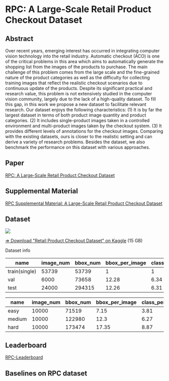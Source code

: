 # RPC: A Large-Scale Retail Product Checkout Dataset



## Abstract
Over recent years, emerging interest has occurred in integrating computer vision technology into the retail industry. Automatic checkout (ACO) is one of the critical problems in this area which aims to automatically generate the shopping list from the images of the products to purchase. The main challenge of this problem comes from the large scale and the fine-grained nature of the product categories as well as the difficulty for collecting training images that reflect the realistic checkout scenarios due to continuous update of the products. Despite its significant practical and research value, this problem is not extensively studied in the computer vision community, largely due to the lack of a high-quality dataset. To fill this gap, in this work we propose a new dataset to facilitate relevant research. Our dataset enjoys the following characteristics: (1) It is by far the largest dataset in terms of both product image quantity and product categories. (2) It includes single-product images taken in a controlled environment and multi-product images taken by the checkout system. (3) It provides different levels of annotations for the checkout images. Comparing with the existing datasets, ours is closer to the realistic setting and can derive a variety of research problems. Besides the dataset, we also benchmark the performance on this dataset with various approaches.

## Paper
[RPC: A Large-Scale Retail Product Checkout Dataset]()

## Supplemental Material
[RPC Supplemental Material: A Large-Scale Retail Product Checkout Dataset]()


## Dataset
[![](https://licensebuttons.net/l/by-nc-sa/4.0/88x31.png)](https://creativecommons.org/licenses/by-nc-sa/4.0/)

[=> Download "Retail Product Checkout Dataset" on Kaggle](https://www.kaggle.com/diyer22/retail-product-checkout-dataset)
(15 GB)


Dataset info 

| name | image_num | bbox_num | bbox_per_image | class_per_image |
| --- | --- | --- | --- | --- |
| train(single) | 53739 | 53739 | 1 | 1 |
| val | 6000 | 73658 | 12.28 | 6.34 |
| test | 24000 | 294315 | 12.26 | 6.31 |



| name | image_num | bbox_num | bbox_per_image | class_per_image |
| --- | --- | --- | --- | --- |
| easy | 10000 | 71519 | 7.15 | 3.81 |
| medium | 10000 | 122980 | 12.3 | 6.27 |
| hard | 10000 | 173474 | 17.35 | 8.87 |

## Leaderboard
[RPC-Leaderboard](https://github.com/RPC-Dataset/RPC-Leaderboard)

## Baselines on RPC dataset



